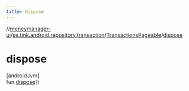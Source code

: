 ```yaml
---
title: dispose
---
```

//[moneymanager-ui](../../../index.html)/[se.tink.android.repository.transaction](../index.html)/[TransactionsPageable](index.html)/[dispose](dispose.html)



# dispose



[androidJvm]\
fun [dispose](dispose.html)()




